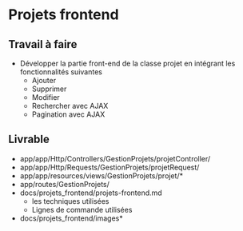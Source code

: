 # Projets frontend

## Travail à faire

- Développer la partie front-end de la classe projet en intégrant les fonctionnalités suivantes
  - Ajouter
  - Supprimer
  - Modifier
  - Rechercher avec AJAX
  - Pagination avec AJAX

## Livrable

- app/app/Http/Controllers/GestionProjets/projetController/
- app/app/Http/Requests/GestionProjets/projetRequest/
- app/app/resources/views/GestionProjets/projet/*
- app/routes/GestionProjets/
- docs/projets_frontend/projets-frontend.md
  - les techniques utilisées
  - Lignes de commande utilisées
- docs/projets_frontend/images*
